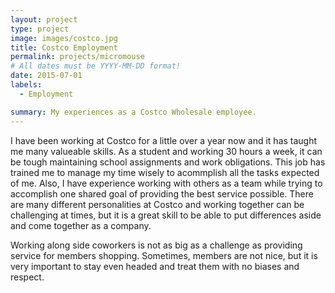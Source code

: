 ```yaml
---
layout: project
type: project
image: images/costco.jpg
title: Costco Employment
permalink: projects/micromouse
# All dates must be YYYY-MM-DD format!
date: 2015-07-01
labels:
  - Employment

summary: My experiences as a Costco Wholesale employee.
---
```



I have been working at Costco for a little over a year now and it has taught me many valueable skills. As a student and working 30 hours a week, it can be tough maintaining school assignments and work obligations. This job has trained me to manage my time wisely to acommplish all the tasks expected of me. Also, I have experience working with others as a team while trying to accomplish one shared goal of providing the best service possible. There are many different personalities at Costco and working together can be challenging at times, but it is a great skill to be able to put differences aside and come together as a company. 

Working along side coworkers is not as big as a challenge as providing service for members shopping. Sometimes, members are not nice, but it is very important to stay even headed and treat them with no biases and respect. 





